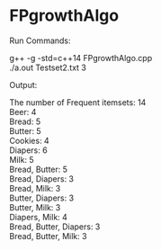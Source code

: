# FPgrowthAlgo

Run Commands:</br>

g++ -g -std=c++14 FPgrowthAlgo.cpp</br>
 ./a.out Testset2.txt 3</br>
 
Output:</br>

The number of Frequent itemsets: 14</br>
Beer: 4</br>
Bread: 5</br>
Butter: 5</br>
Cookies: 4</br>
Diapers: 6</br>
Milk: 5</br>
Bread, Butter: 5</br>
Bread, Diapers: 3</br>
Bread, Milk: 3</br>
Butter, Diapers: 3</br>
Butter, Milk: 3</br>
Diapers, Milk: 4</br>
Bread, Butter, Diapers: 3</br>
Bread, Butter, Milk: 3</br>
